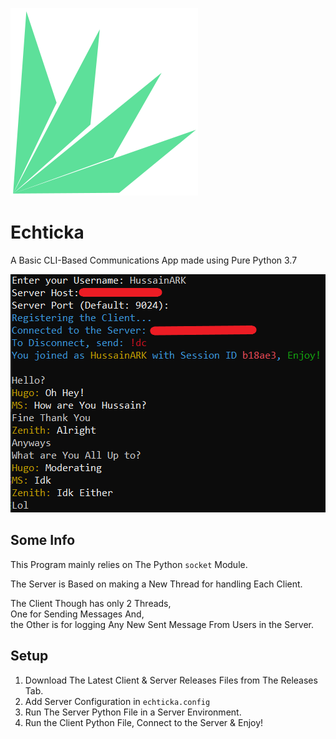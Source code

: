 ![Echticka](echticka.png)

# Echticka

A Basic CLI-Based Communications App made using Pure Python 3.7

![Demo](./demo.png)

## Some Info

This Program mainly relies on The Python `socket` Module.

The Server is Based on making a New Thread for handling Each Client.

The Client Though has only 2 Threads, <br />
One for Sending Messages And, <br />
the Other is for logging Any New Sent Message From Users in the Server.

## Setup

1. Download The Latest Client & Server Releases Files from The Releases Tab.
2. Add Server Configuration in `echticka.config`
3. Run The Server Python File in a Server Environment.
4. Run the Client Python File, Connect to the Server & Enjoy!